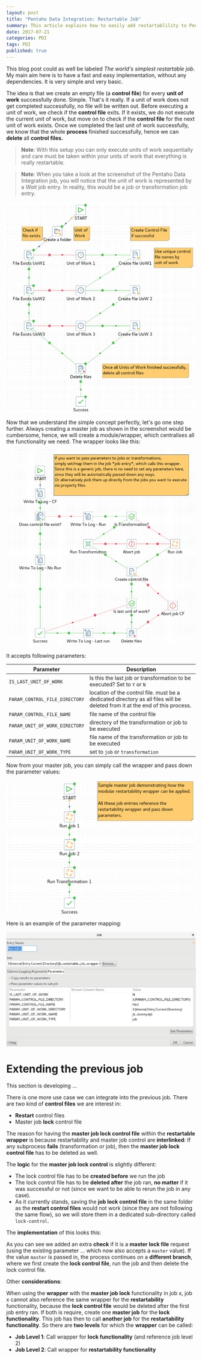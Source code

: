 ```yaml
---
layout: post
title: "Pentaho Data Integration: Restartable Job"
summary: This article explains how to easily add restartablility to Pentaho jobs
date: 2017-07-21
categories: PDI
tags: PDI
published: true
---  
```



This blog post could as well be labeled *The world's simplest restartable job*. My main aim here is to have a fast and easy implementation, without any dependencies. It is very simple and very basic. 

The idea is that we create an empty file (a **control file**) for every **unit of work** successfully done. Simple. That's it really. If a unit of work does not get completed successfully, no file will be written out. Before executing a unit of work, we check if the **control file** exits. If it exists, we do not execute the current unit of work, but move on to check if the **control file** for the next unit of work exists. Once we completed the last unit of work successfully, we know that the whole **process** finished successfully, hence we can **delete** all **control files.**

> **Note**: With this setup you can only execute units of work sequentially and care must be taken within your units of work that everything is really restartable.

> **Note**: When you take a look at the screenshot of the Pentaho Data Integration job, you will notice that the unit of work is represented by a *Wait* job entry. In reality, this would be a job or transformation job entry.

![](/images/pdi-restartable-jb-1.png)

Now that we understand the simple concept perfectly, let's go one step further. Always creating a master job as shown in the screenshot would be cumbersome, hence, we will create a module/wrapper, which centralises all the functionality we need. The wrapper looks like this: 

![](/images/pdi-restartable-jb-2.png)

It accepts following parameters:

Parameter                    | Description
-----------------------------|------------------------------
`IS_LAST_UNIT_OF_WORK`         | Is this the last job or transformation to be executed? Set to `Y` or `N`
`PARAM_CONTROL_FILE_DIRECTORY` | location of the control file. must be a dedicated directory as all files will be deleted from it at the end of this process.
`PARAM_CONTROL_FILE_NAME`      | file name of the control file
`PARAM_UNIT_OF_WORK_DIRECTORY` | directory of the transformation or job to be executed
`PARAM_UNIT_OF_WORK_NAME`      | file name of the transformation or job to be executed
`PARAM_UNIT_OF_WORK_TYPE`      | set to `job` or `transformation`


Now from your master job, you can simply call the wrapper and pass down the parameter values:

![](/images/pdi-restartable-jb-3.png)

Here is an example of the parameter mapping:

![](/images/pdi-restartable-jb-4.png)

# Extending the previous job

This section is developing ...

There is one more use case we can integrate into the previous job. There are two kind of **control files** we are interest in:

- **Restart** control files
- Master job **lock** control file

The reason for having the **master job lock control file** within the **restartable wrapper** is because restartability and master job control are **interlinked**: If any subprocess **fails** (transformation or job), then the **master job lock control file** has to be deleted as well.

The **logic** for the **master job lock control** is slightly different:

- The lock control file has to be **created before** we run the job
- The lock control file has to be **deleted after** the job ran, **no matter** if it was successful or not (since we want to be able to rerun the job in any case).
- As it currently stands, saving the **job lock control file** in the same folder as the **restart control files** would not work (since they are not following the same flow), so we will store them in a dedicated sub-directory called `lock-control`.

The **implementation** of this looks this:

As you can see we added an extra **check** if it is a **master lock file** request (using the existing parameter ... which now also accepts a `master` value). If the value `master` is passed in, the process continues on a **different branch**, where we first create the **lock control file**, run the job and then delete the lock control file.

Other **considerations**:

When using the **wrapper** with the **master job lock** functionality in job x, job x cannot also reference the same wrapper for the **restartability** functionality, because the **lock control file** would be deleted after the first job entry ran. If both is require, create one **master job** for the **lock functionality**. This job has then to call **another job** for the **restartability functionality**. So there are **two levels** for which the **wrapper** can be called:

- **Job Level 1**: Call wrapper for **lock functionality** (and reference job level 2)
- **Job Level 2**: Call wrapper for **restartability functionality**
